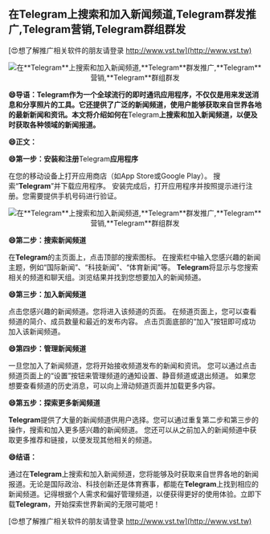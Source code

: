 ## **在**Telegram**上搜索和加入新闻频道,**Telegram**群发推广,**Telegram**营销,**Telegram**群组群发**

[😍想了解推广相关软件的朋友请登录 http://www.vst.tw](http://www.vst.tw)

 <center><img src="https://vst.tw/MP4/tuiguang/png/0.png" alt="在**Telegram**上搜索和加入新闻频道,**Telegram**群发推广,**Telegram**营销,**Telegram**群组群发"></center>

**😄导语：**Telegram**作为一个全球流行的即时通讯应用程序，不仅仅是用来发送消息和分享照片的工具。它还提供了广泛的新闻频道，使用户能够获取来自世界各地的最新新闻和资讯。本文将介绍如何在**Telegram**上搜索和加入新闻频道，以便及时获取各种领域的新闻报道。**

**😄正文：**

**😄第一步：安装和注册**Telegram**应用程序**

在您的移动设备上打开应用商店（如App Store或Google Play）。
搜索“**Telegram**”并下载应用程序。
安装完成后，打开应用程序并按照提示进行注册。您需要提供手机号码进行验证。

 <center><img src="https://vst.tw/MP4/tuiguang/png/5.png" alt="在**Telegram**上搜索和加入新闻频道,**Telegram**群发推广,**Telegram**营销,**Telegram**群组群发"></center>

**😄第二步：搜索新闻频道**

在**Telegram**的主页面上，点击顶部的搜索图标。
在搜索栏中输入您感兴趣的新闻主题，例如“国际新闻”、“科技新闻”、“体育新闻”等。
**Telegram**将显示与您搜索相关的频道和聊天组。浏览结果并找到您想要加入的新闻频道。

**😄第三步：加入新闻频道**

点击您感兴趣的新闻频道。您将进入该频道的页面。
在频道页面上，您可以查看频道的简介、成员数量和最近的发布内容。
点击页面底部的“加入”按钮即可成功加入该新闻频道。

**😄第四步：管理新闻频道**

一旦您加入了新闻频道，您将开始接收频道发布的新闻和资讯。
您可以通过点击频道页面上的“设置”按钮来管理频道的通知设置、静音频道或退出频道。
如果您想要查看频道的历史消息，可以向上滑动频道页面并加载更多内容。

**😄第五步：探索更多新闻频道**

**Telegram**提供了大量的新闻频道供用户选择。您可以通过重复第二步和第三步的操作，搜索和加入更多感兴趣的新闻频道。
您还可以从之前加入的新闻频道中获取更多推荐和链接，以便发现其他相关的频道。

**😄结语：**

通过在**Telegram**上搜索和加入新闻频道，您将能够及时获取来自世界各地的新闻报道。无论是国际政治、科技创新还是体育赛事，都能在**Telegram**上找到相应的新闻频道。记得根据个人需求和偏好管理频道，以便获得更好的使用体验。立即下载**Telegram**，开始探索世界新闻的无限可能吧！

[😍想了解推广相关软件的朋友请登录 http://www.vst.tw](http://www.vst.tw)



